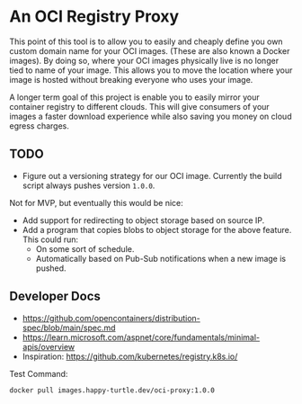 
# An OCI Registry Proxy

This point of this tool is to allow you to easily and cheaply define you own custom domain name for your OCI
images.
(These are also known a Docker images).
By doing so, where your OCI images physically live is no longer tied to name of your image.
This allows you to move the location where your image is hosted without breaking everyone who uses your image.

A longer term goal of this project is enable you to easily mirror your container registry to different clouds.
This will give consumers of your images a faster download experience while also saving you money on cloud egress
charges.

## TODO

* Figure out a versioning strategy for our OCI image. Currently the build script always pushes version `1.0.0`.

Not for MVP, but eventually this would be nice:

* Add support for redirecting to object storage based on source IP.
* Add a program that copies blobs to object storage for the above feature. This could run:
  * On some sort of schedule.
  * Automatically based on Pub-Sub notifications when a new image is pushed.

## Developer Docs

* https://github.com/opencontainers/distribution-spec/blob/main/spec.md
* https://learn.microsoft.com/aspnet/core/fundamentals/minimal-apis/overview
* Inspiration: https://github.com/kubernetes/registry.k8s.io/

Test Command:

```
docker pull images.happy-turtle.dev/oci-proxy:1.0.0
```
